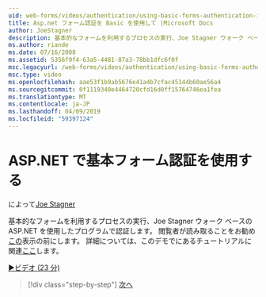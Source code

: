 ```yaml
---
uid: web-forms/videos/authentication/using-basic-forms-authentication-in-aspnet
title: Asp.net フォーム認証を Basic を使用して |Microsoft Docs
author: JoeStagner
description: 基本的なフォームを利用するプロセスの実行、Joe Stagner ウォーク ベースの ASP.NET を使用したプログラムで認証します。 ビューアーにこの前に読むことをお勧めしています.
ms.author: riande
ms.date: 07/16/2008
ms.assetid: 5356f9f4-63a5-4481-87a3-78bb1dfc6f0f
msc.legacyurl: /web-forms/videos/authentication/using-basic-forms-authentication-in-aspnet
msc.type: video
ms.openlocfilehash: aae53f1b9ab5676e41a4b7cfac45144b60ae56a4
ms.sourcegitcommit: 0f1119340e4464720cfd16d0ff15764746ea1fea
ms.translationtype: MT
ms.contentlocale: ja-JP
ms.lasthandoff: 04/09/2019
ms.locfileid: "59397124"
---
```

# <a name="using-basic-forms-authentication-in-aspnet"></a>ASP.NET で基本フォーム認証を使用する

によって[Joe Stagner](https://github.com/JoeStagner)

基本的なフォームを利用するプロセスの実行、Joe Stagner ウォーク ベースの ASP.NET を使用したプログラムで認証します。 閲覧者が読み取ることをお勧め[この](../../overview/older-versions-security/introduction/security-basics-and-asp-net-support-vb.md)表示の前にします。 詳細については、このデモでにあるチュートリアルに関連[ここ](../../overview/older-versions-security/introduction/an-overview-of-forms-authentication-vb.md)します。

[&#9654;ビデオ (23 分)](https://channel9.msdn.com/Blogs/ASP-NET-Site-Videos/using-basic-forms-authentication-in-aspnet)

> [!div class="step-by-step"]
> [次へ](how-to-change-the-forms-authentication-properties.md)
